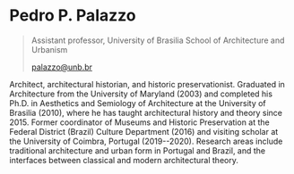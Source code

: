 Pedro P. Palazzo
================

> Assistant professor, University of Brasilia School of Architecture and
> Urbanism
>
> palazzo@unb.br

Architect, architectural historian, and historic preservationist.
Graduated in Architecture from the University of Maryland (2003) and
completed his Ph.D. in Aesthetics and Semiology of Architecture at the
University of Brasilia (2010), where he has taught architectural history
and theory since 2015. Former coordinator of Museums and Historic
Preservation at the Federal District (Brazil) Culture Department (2016)
and visiting scholar at the University of Coimbra, Portugal
(2019--2020). Research areas include traditional architecture and urban
form in Portugal and Brazil, and the interfaces between classical and
modern architectural theory.
